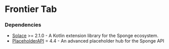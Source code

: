 # Frontier Tab

### Dependencies

- [Solace](https://github.com/xDotDash/Solace) >= 2.1.0 - A Kotlin extension library for the Sponge ecosystem.
- [PlaceholderAPI](https://ore.spongepowered.org/rojo8399/PlaceholderAPI) = 4.4 - An advanced placeholder hub for the Sponge API